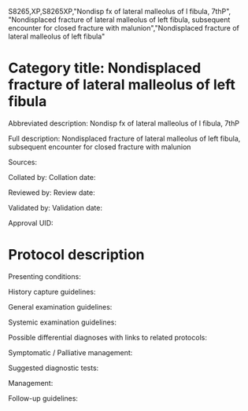 S8265,XP,S8265XP,"Nondisp fx of lateral malleolus of l fibula, 7thP", "Nondisplaced fracture of lateral malleolus of left fibula, subsequent encounter for closed fracture with malunion","Nondisplaced fracture of lateral malleolus of left fibula"
# Category title: Nondisplaced fracture of lateral malleolus of left fibula

Abbreviated description: Nondisp fx of lateral malleolus of l fibula, 7thP

Full description: Nondisplaced fracture of lateral malleolus of left fibula, subsequent encounter for closed fracture with malunion

Sources:

Collated by:
Collation date:

Reviewed by:
Review date:

Validated by:
Validation date:

Approval UID:

# Protocol description

Presenting conditions:

History capture guidelines:

General examination guidelines:

Systemic examination guidelines:

Possible differential diagnoses with links to related protocols:

Symptomatic / Palliative management:

Suggested diagnostic tests:

Management:

Follow-up guidelines:

